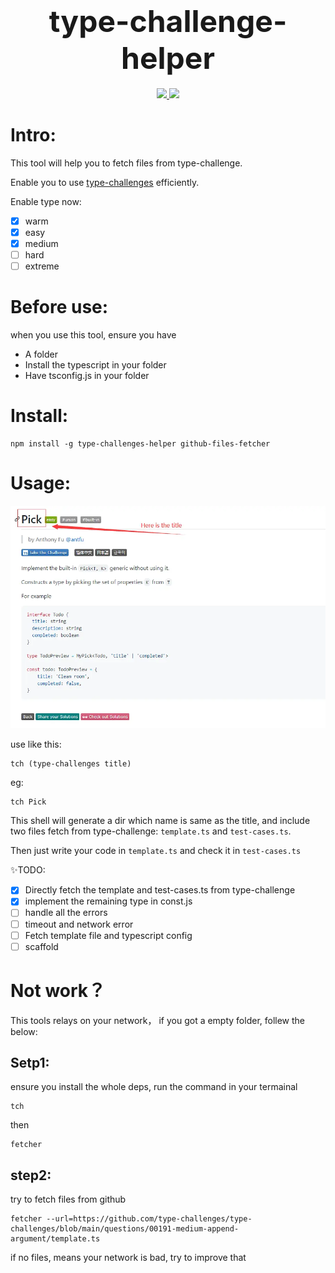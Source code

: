 # <div align='center' ><font size='70'>type-challenge-helper</font></div>

<p align='center'>
  <a href=''>
    <img src='https://img.shields.io/npm/v/type-challenge-helper'/>
  </a>
   <a href=''>
    <img src='https://img.shields.io/npm/l/type-challenge-helper'/>
  </a>
</p>

# Intro:
This tool will help you to fetch files from type-challenge.

Enable you to use [type-challenges](https://github.com/type-challenges/type-challenges) efficiently.

Enable type now:

- [x] warm
- [x] easy
- [x] medium
- [ ] hard
- [ ] extreme

# Before use:

when you use this tool, ensure you have 

* A folder 
* Install the typescript in your folder
* Have tsconfig.js in your folder

# Install:

```
npm install -g type-challenges-helper github-files-fetcher
```
# Usage:

![usage](https://raw.githubusercontent.com/1084350607/github-image-repo/main/type-challenge-helper/usage.webp)

use like this:

```
tch (type-challenges title)
```

eg:

```
tch Pick
```

This shell will generate a dir which name is same as the title, and include two files fetch from type-challenge:
`template.ts` and `test-cases.ts`.

Then just write your code in `template.ts` and check it in `test-cases.ts`

✨TODO:

- [x] Directly fetch the template and test-cases.ts from type-challenge
- [x] implement the remaining type in const.js
- [ ] handle all the errors
- [ ] timeout and network error
- [ ] Fetch template file and typescript config
- [ ] scaffold

# Not work？

This tools relays on your network， if you got a empty folder, follew the below:

## Setp1:
ensure you install the whole deps, run the command in your termainal

```
tch
```
then
```
fetcher
```

## step2:
try to fetch files from github

```
fetcher --url=https://github.com/type-challenges/type-challenges/blob/main/questions/00191-medium-append-argument/template.ts
```

if no files, means your network is bad, try to improve that
